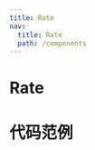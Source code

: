 ```yaml
---
title: Rate
nav:
  title: Rate
  path: /components
---
```


# Rate

# 代码范例

<code src="./demos/basic.tsx" />
<code src="./demos/hint.tsx" />
<code src="./demos/allowClear.tsx" />
<code src="./demos/readonly.tsx" />
<API src="./Rate.tsx" />
